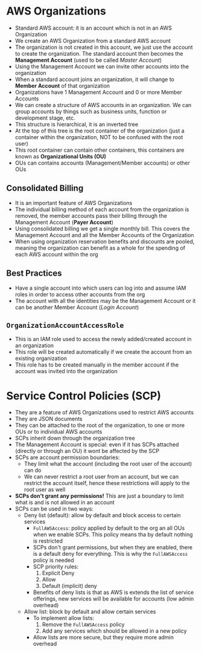 # AWS Organizations

- Standard AWS account: it is an account which is not in an AWS Organization
- We create an AWS Organization from a standard AWS account
- The organization is not created in this account, we just use the account to create the organization. The standard account then becomes the **Management Account** (used to be called *Master Account*)
- Using the Management Account we can invite other accounts into the organization
- When a standard account joins an organization, it will change to **Member Account** of that organization
- Organizations have 1 Management Account and 0 or more Member Accounts
- We can create a structure of AWS accounts in an organization. We can group accounts by things such as business units, function or development stage, etc.
- This structure is hierarchical, it is an inverted tree
- At the top of this tree is the root container of the organization (just a container within the organization, NOT to be confused with the root user)
- This root container can contain other containers, this containers are known as **Organizational Units (OU)**
- OUs can contains accounts (Management/Member accounts) or other OUs

## Consolidated Billing

- It is an important feature of AWS Organizations
- The individual billing method of each account from the organization is removed, the member accounts pass their billing through the Management Account (**Payer Account**)
- Using consolidated billing we get a single monthly bill. This covers the Management Account and all the Member Accounts of the Organization
- When using organization reservation benefits and discounts are pooled, meaning the organization can benefit as a whole for the spending of each AWS account within the org

## Best Practices

- Have a single account into which users can log into and assume IAM roles in order to access other accounts from the org
- The account with all the identities may be the Management Account or it can be another Member Account (*Login Account*)

## `OrganizationAccountAccessRole`

- This is an IAM role used to access the newly added/created account in an organization
- This role will be created automatically if we create the account from an existing organization
- This role has to be created manually in the member account if the account was invited into the organization

# Service Control Policies (SCP)

- They are a feature of AWS Organizations used to restrict AWS accounts
- They are JSON documents
- They can be attached to the root of the organization, to one or more OUs or to individual AWS accounts
- SCPs inherit down through the organization tree
- The Management Account is special: even if it has SCPs attached (directly or through an OU) it wont be affected by the SCP
- SCPs are account permission boundaries:
    - They limit what the account (including the root user of the account) can do
    - We can never restrict a root user from an account, but we can restrict the account itself, hence these restrictions will apply to the root user as well
- **SCPs don't grant any permissions!** This are just a boundary to limit what is and is not allowed in an account
- SCPs can be used in two ways:
    - Deny list (default): allow by default and block access to certain services
        - `FullAWSAccess`: policy applied by default to the org an all OUs when we enable SCPs. This policy means tha by default nothing is restricted
        - SCPs don't grant permissions, but when they are enabled, there is a default deny for everything. This is why the `FullAWSAccess` policy is needed
        - SCP priority rules:
            1. Explicit Deny
            2. Allow
            3. Default (implicit) deny
        - Benefits of deny lists is that as AWS is extends the list of service offerings, new services will be available for accounts (low admin overhead)
    - Allow list: block by default and allow certain services
        - To implement allow lists:
            1. Remove the `FullAWSAccess` policy
            2. Add any services which should be allowed in a new policy
        - Allow lists are more secure, but they require more admin overhead